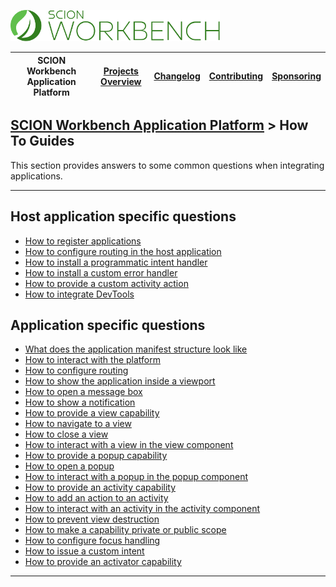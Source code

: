 <a href="/docs/site/application-platform/README.md"><img src="/resources/branding/scion-workbench-banner.svg" height="50" alt="SCION Workbench Application Platform"></a>

| SCION Workbench Application Platform | [Projects Overview][menu-projects-overview] | [Changelog][menu-changelog] | [Contributing][menu-contributing] | [Sponsoring][menu-sponsoring] |  
| --- | --- | --- | --- | --- |

## [SCION Workbench Application Platform][menu-home] > How To Guides

This section provides answers to some common questions when integrating applications.

***

## Host application specific questions
- [How to register applications](how-to-register-applications.md)
- [How to configure routing in the host application](how-to-configure-routing-in-the-host-application.md)
- [How to install a programmatic intent handler](how-to-install-a-programmatic-intent-handler.md)
- [How to install a custom error handler](how-to-install-a-custom-error-handler.md)
- [How to provide a custom activity action](how-to-provide-a-custom-activity-action.md)
- [How to integrate DevTools](how-to-integrate-devtools.md)


## Application specific questions
- [What does the application manifest structure look like](what-does-the-application-manifest-structure-look-like.md)
- [How to interact with the platform](how-to-interact-with-the-platform.md)
- [How to configure routing](how-to-configure-routing-in-the-sub-application.md)
- [How to show the application inside a viewport](how-to-show-the-application-inside-a-viewport.md)
- [How to open a message box](how-to-open-a-message-box.md)
- [How to show a notification](how-to-show-a-notification.md)
- [How to provide a view capability](how-to-provide-a-view-capability.md)
- [How to navigate to a view](how-to-navigate-to-a-view.md)
- [How to close a view](how-to-close-a-view.md)
- [How to interact with a view in the view component](how-to-interact-with-a-view.md)
- [How to provide a popup capability](how-to-provide-a-popup-capability.md)
- [How to open a popup](how-to-open-a-popup.md)
- [How to interact with a popup in the popup component](how-to-interact-with-a-popup.md)
- [How to provide an activity capability](how-to-provide-an-activity-capability.md)
- [How to add an action to an activity](how-to-add-an-action-to-an-activity.md)
- [How to interact with an activity in the activity component](how-to-interact-with-an-activity.md)
- [How to prevent view destruction](how-to-prevent-view-destruction.md)
- [How to make a capability private or public scope](how-to-make-a-capability-private-or-public-scope.md)
- [How to configure focus handling](how-to-configure-focus-handling.md)
- [How to issue a custom intent](how-to-issue-custom-intent.md)
- [How to provide an activator capability](how-to-provide-an-activator-capability.md)


***

[menu-home]: /docs/site/application-platform/README.md
[menu-projects-overview]: https://github.com/SchweizerischeBundesbahnen/scion-workbench/blob/master/docs/site/projects-overview.md
[menu-changelog]: https://github.com/SchweizerischeBundesbahnen/scion-workbench/blob/master/docs/site/changelog/changelog.md
[menu-contributing]: https://github.com/SchweizerischeBundesbahnen/scion-workbench/blob/master/CONTRIBUTING.md
[menu-sponsoring]: https://github.com/SchweizerischeBundesbahnen/scion-workbench/blob/master/docs/site/sponsoring.md
